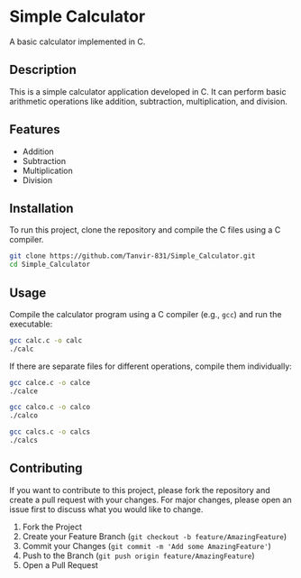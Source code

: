 # Simple Calculator

A basic calculator implemented in C.

## Description

This is a simple calculator application developed in C. It can perform basic arithmetic operations like addition, subtraction, multiplication, and division.

## Features

- Addition
- Subtraction
- Multiplication
- Division

## Installation

To run this project, clone the repository and compile the C files using a C compiler.

```bash
git clone https://github.com/Tanvir-831/Simple_Calculator.git
cd Simple_Calculator
```

## Usage

Compile the calculator program using a C compiler (e.g., `gcc`) and run the executable:

```bash
gcc calc.c -o calc
./calc
```

If there are separate files for different operations, compile them individually:

```bash
gcc calce.c -o calce
./calce

gcc calco.c -o calco
./calco

gcc calcs.c -o calcs
./calcs
```

## Contributing

If you want to contribute to this project, please fork the repository and create a pull request with your changes. For major changes, please open an issue first to discuss what you would like to change.

1. Fork the Project
2. Create your Feature Branch (`git checkout -b feature/AmazingFeature`)
3. Commit your Changes (`git commit -m 'Add some AmazingFeature'`)
4. Push to the Branch (`git push origin feature/AmazingFeature`)
5. Open a Pull Request

